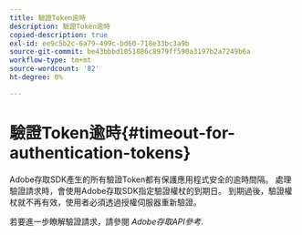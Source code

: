 ```yaml
---
title: 驗證Token逾時
description: 驗證Token逾時
copied-description: true
exl-id: ee9c5b2c-6a79-499c-bd60-718e33bc3a9b
source-git-commit: be43bbbd1051886c8979ff590a3197b2a7249b6a
workflow-type: tm+mt
source-wordcount: '82'
ht-degree: 0%

---
```


# 驗證Token逾時{#timeout-for-authentication-tokens}

Adobe存取SDK產生的所有驗證Token都有保護應用程式安全的逾時間隔。 處理驗證請求時，會使用Adobe存取SDK指定驗證權杖的到期日。 到期過後，驗證權杖就不再有效，使用者必須透過授權伺服器重新驗證。

若要進一步瞭解驗證請求，請參閱 *Adobe存取API參考*.
